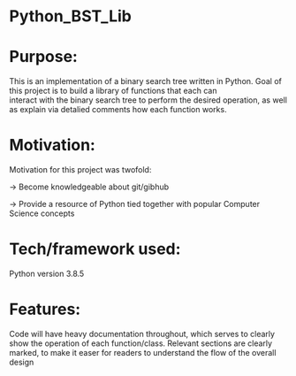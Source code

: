 # Python_BST_Lib

# Purpose:

This is an implementation of a binary search tree written in Python. Goal of this project is to build a library of functions that each can  
interact with the binary search tree to perform the desired operation, as well as explain via detalied comments how each function works.

# Motivation:

Motivation for this project was twofold: 
  
  -> Become knowledgeable about git/gibhub
  
  -> Provide a resource of Python tied together with popular Computer Science concepts

# Tech/framework used:

  Python version 3.8.5
 
# Features:

  Code will have heavy documentation throughout, which serves to clearly show the operation of each function/class.
  Relevant sections are clearly marked, to make it easer for readers to understand the flow of the overall design
 
 
